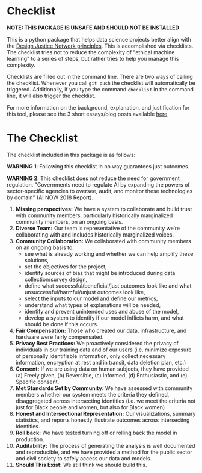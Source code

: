 # Checklist

**NOTE: THIS PACKAGE IS UNSAFE AND SHOULD NOT BE INSTALLED**

This is a python package that helps data science projects better align with
the [Design Justice Network principles](http://designjusticenetwork.org/network-principles).
This is accomplished via checklists. The checklist tries not to reduce  the complexity of "ethical machine learning" to a series of steps, but rather tries to help you manage this complexity.

Checklists are filled out in the command line. There are two ways of calling the checklist. Whenever you call `git push` the checklist will automatically be triggered. Additionally, if you type the command `checklist` in the command line, it will also trigger the checklist.

For more information on the background, explanation, and justification for this tool, please see the 3 short essays/blog posts available [here](https://github.com/JoshFeldman95/checklist/tree/master/posts).

# The Checklist
The checklist included in this package is as follows:

**WARNING 1**: Following this checklist in no way guarantees just outcomes.

**WARNING 2**: This checklist does not reduce the need for government regulation. "Governments need to regulate AI by expanding the powers of sector-specific agencies to oversee, audit, and monitor these technologies by domain" (AI NOW 2018 Report).


1.	**Missing perspectives:** We have a system to collaborate and build trust with community members, particularly historically marginalized community members, on an ongoing basis.
2.	**Diverse Team:** Our team is representative of the community we’re collaborating with and includes historically marginalized voices.
3.	**Community Collaboration:** We collaborated with community members on an ongoing basis to:
    -	see what is already working and whether we can help amplify these solutions,
    -	set the objectives for the project,
    -	identify sources of bias that might be introduced during data collection/survey design,
    -	define what successful/beneficial/just outcomes look like and what unsuccessful/harmful/unjust outcomes look like,
    -	select the inputs to our model and define our metrics,
    -	understand what types of explanations will be needed,
    -	identify and prevent unintended uses and abuse of the model,
    -	develop a system to identify if our model inflicts harm, and what should be done if this occurs.
4.	**Fair Compensation:** Those who created our data, infrastructure, and hardware were fairly compensated.
5.	**Privacy Best Practices:** We proactively considered the privacy of individuals in our training data and of our users (i.e. minimize exposure of personally identifiable information, only collect necessary information, encryption at rest and in transit, data deletion plan, etc.)
6.	**Consent:** If we are using data on human subjects, they have provided (a) Freely given, (b) Reversible, (c) Informed, (d) Enthusiastic, and (e) Specific consent.
7.	**Met Standards Set by Community:** We have assessed with community members whether our system meets the criteria they defined, disaggregated across intersecting identities (i.e. we meet the criteria not just for Black people and women, but also for Black women)
8.	**Honest and Intersectional Representation:** Our visualizations, summary statistics, and reports honestly illustrate outcomes across intersecting identities.
9.	**Roll back:** We have tested turning off or rolling back the model in production.
10.	**Auditability:** The process of generating the analysis is well documented and reproducible, and we have provided a method for the public sector and civil society to safely access our data and models.
11.	**Should This Exist:** We still think we should build this.
